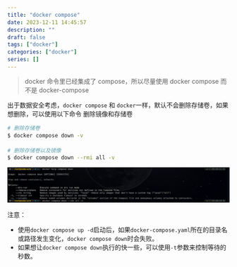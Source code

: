```yaml
---
title: "docker compose"
date: 2023-12-11 14:45:57
description: ""
draft: false
tags: ["docker"]
categories: ["docker"]
series: []
---
```


> docker 命令里已经集成了 compose，所以尽量使用 docker compose 而不是 docker-compose

出于数据安全考虑，`docker compose` 和 `docker`一样，默认不会删除存储卷，如果想删除，可以使用以下命令
删除镜像和存储卷

```bash
# 删除存储卷
$ docker compose down -v

# 删除存储卷以及镜像
$ docker compose down --rmi all -v
```

![](https://raw.githubusercontent.com/zzkrix/blog-images/main/assets/image-20231211153920580.png)

注意：

- 使用`docker compose up -d`启动后，如果`docker-compose.yaml`所在的目录名或路径发生变化，`docker compose down`时会失败。
- 如果想让`docker compose down`执行的快一些，可以使用`-t`参数来控制等待的秒数。
